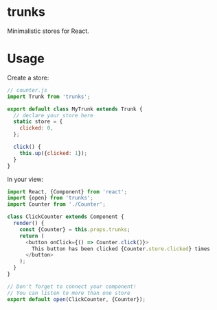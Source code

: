 trunks
===

Minimalistic stores for React.

# Usage

Create a store:

```javascript
// counter.js
import Trunk from 'trunks';

export default class MyTrunk extends Trunk {
  // declare your store here
  static store = {
    clicked: 0,
  };

  click() {
    this.up({clicked: 1});
  }
}
```

In your view:

```javascript
import React, {Component} from 'react';
import {open} from 'trunks';
import Counter from './Counter';

class ClickCounter extends Component {
  render() {
    const {Counter} = this.props.trunks;
    return (
      <button onClick={() => Counter.click()}>
        This button has been clicked {Counter.store.clicked} times
      </button>
    );
  }
}

// Don't forget to connect your component!
// You can listen to more than one store
export default open(ClickCounter, {Counter});
```
